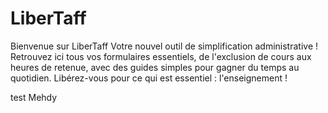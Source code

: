 ﻿# LiberTaff
Bienvenue sur LiberTaff 
Votre nouvel outil de simplification administrative ! Retrouvez ici tous vos formulaires essentiels, de l'exclusion de cours aux heures de retenue, avec des guides simples pour gagner du temps au quotidien. 
Libérez-vous pour ce qui est essentiel : l'enseignement !


test Mehdy